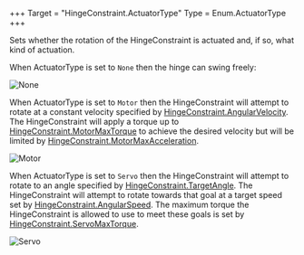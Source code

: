 +++
Target = "HingeConstraint.ActuatorType"
Type = Enum.ActuatorType
+++

Sets whether the rotation of the HingeConstraint is actuated and, if so, what kind of actuation.When ActuatorType is set to `None` then the hinge can swing freely:![None][1]When ActuatorType is set to `Motor` then the HingeConstraint will attempt to rotate at a constant velocity specified by [HingeConstraint.AngularVelocity](https://developer.roblox.com/api-reference/property/HingeConstraint/AngularVelocity). The HingeConstraint will apply a torque up to [HingeConstraint.MotorMaxTorque](https://developer.roblox.com/api-reference/property/HingeConstraint/MotorMaxTorque) to achieve the desired velocity but will be limited by [HingeConstraint.MotorMaxAcceleration](https://developer.roblox.com/api-reference/property/HingeConstraint/MotorMaxAcceleration).![Motor][2]When ActuatorType is set to `Servo` then the HingeConstraint will attempt to rotate to an angle specified by [HingeConstraint.TargetAngle](https://developer.roblox.com/api-reference/property/HingeConstraint/TargetAngle). The HingeConstraint will attempt to rotate towards that goal at a target speed set by [HingeConstraint.AngularSpeed](https://developer.roblox.com/api-reference/property/HingeConstraint/AngularSpeed). The maximum torque the HingeConstraint is allowed to use to meet these goals is set by [HingeConstraint.ServoMaxTorque](https://developer.roblox.com/api-reference/property/HingeConstraint/ServoMaxTorque).![Servo][3][1]: https://developer.roblox.com/assets/5b61fa9274c0756340c86538/HingeConstraintNone.gif[2]: https://developer.roblox.com/assets/5b61faca74c0756340c8653e/HingeConstraintMotor.gif[3]: https://developer.roblox.com/assets/5b61fafccf5f5e183db66827/HingeConstraintServo.gif